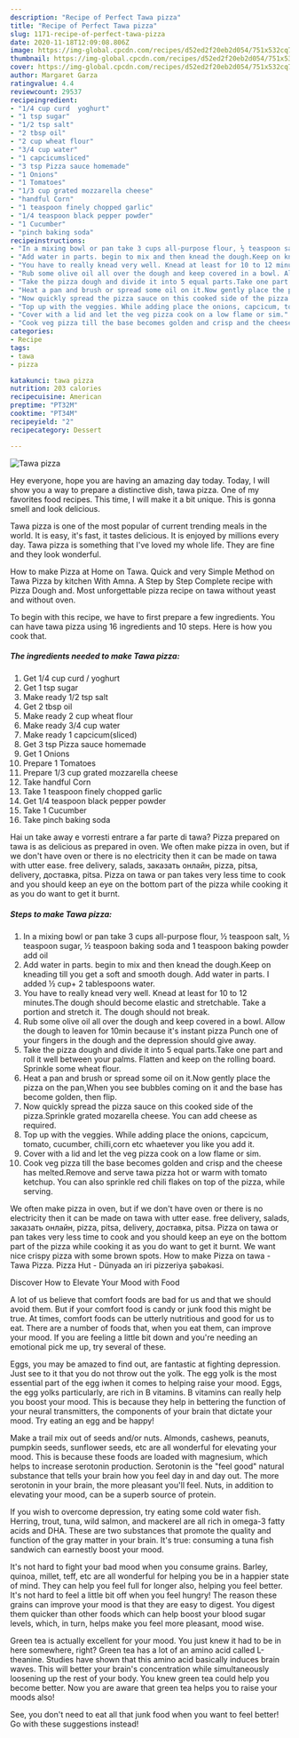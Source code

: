 ```yaml
---
description: "Recipe of Perfect Tawa pizza"
title: "Recipe of Perfect Tawa pizza"
slug: 1171-recipe-of-perfect-tawa-pizza
date: 2020-11-18T12:09:08.806Z
image: https://img-global.cpcdn.com/recipes/d52ed2f20eb2d054/751x532cq70/tawa-pizza-recipe-main-photo.jpg
thumbnail: https://img-global.cpcdn.com/recipes/d52ed2f20eb2d054/751x532cq70/tawa-pizza-recipe-main-photo.jpg
cover: https://img-global.cpcdn.com/recipes/d52ed2f20eb2d054/751x532cq70/tawa-pizza-recipe-main-photo.jpg
author: Margaret Garza
ratingvalue: 4.4
reviewcount: 29537
recipeingredient:
- "1/4 cup curd  yoghurt"
- "1 tsp sugar"
- "1/2 tsp salt"
- "2 tbsp oil"
- "2 cup wheat flour"
- "3/4 cup water"
- "1 capcicumsliced"
- "3 tsp Pizza sauce homemade"
- "1 Onions"
- "1 Tomatoes"
- "1/3 cup grated mozzarella cheese"
- "handful Corn"
- "1 teaspoon finely chopped garlic"
- "1/4 teaspoon black pepper powder"
- "1 Cucumber"
- "pinch baking soda"
recipeinstructions:
- "In a mixing bowl or pan take 3 cups all-purpose flour, ½ teaspoon salt, ½ teaspoon sugar, ½ teaspoon baking soda and 1 teaspoon baking powder add oil"
- "Add water in parts. begin to mix and then knead the dough.Keep on kneading till you get a soft and smooth dough. Add water in parts. I added ½ cup+ 2 tablespoons water."
- "You have to really knead very well. Knead at least for 10 to 12 minutes.The dough should become elastic and stretchable. Take a portion and stretch it. The dough should not break."
- "Rub some olive oil all over the dough and keep covered in a bowl. Allow the dough to leaven for 10min because it&#39;s instant pizza Punch one of your fingers in the dough and the depression should give away."
- "Take the pizza dough and divide it into 5 equal parts.Take one part and roll it well between your palms. Flatten and keep on the rolling board. Sprinkle some wheat flour."
- "Heat a pan and brush or spread some oil on it.Now gently place the pizza on the pan,When you see bubbles coming on it and the base has become golden, then flip."
- "Now quickly spread the pizza sauce on this cooked side of the pizza.Sprinkle grated mozarella cheese. You can add cheese as required."
- "Top up with the veggies. While adding place the onions, capcicum, tomato, cucumber, chilli,corn etc whaetever you like you add it."
- "Cover with a lid and let the veg pizza cook on a low flame or sim."
- "Cook veg pizza till the base becomes golden and crisp and the cheese has melted.Remove and serve tawa pizza hot or warm with tomato ketchup. You can also sprinkle red chili flakes on top of the pizza, while serving."
categories:
- Recipe
tags:
- tawa
- pizza

katakunci: tawa pizza 
nutrition: 203 calories
recipecuisine: American
preptime: "PT32M"
cooktime: "PT34M"
recipeyield: "2"
recipecategory: Dessert

---
```



![Tawa pizza](https://img-global.cpcdn.com/recipes/d52ed2f20eb2d054/751x532cq70/tawa-pizza-recipe-main-photo.jpg)

Hey everyone, hope you are having an amazing day today. Today, I will show you a way to prepare a distinctive dish, tawa pizza. One of my favorites food recipes. This time, I will make it a bit unique. This is gonna smell and look delicious.

Tawa pizza is one of the most popular of current trending meals in the world. It is easy, it's fast, it tastes delicious. It is enjoyed by millions every day. Tawa pizza is something that I've loved my whole life. They are fine and they look wonderful.

How to make Pizza at Home on Tawa. Quick and very Simple Method on Tawa Pizza by kitchen With Amna. A Step by Step Complete recipe with Pizza Dough and. Most unforgettable pizza recipe on tawa without yeast and without oven.


To begin with this recipe, we have to first prepare a few ingredients. You can have tawa pizza using 16 ingredients and 10 steps. Here is how you cook that.

<!--inarticleads1-->

##### The ingredients needed to make Tawa pizza:

1. Get 1/4 cup curd / yoghurt
1. Get 1 tsp sugar
1. Make ready 1/2 tsp salt
1. Get 2 tbsp oil
1. Make ready 2 cup wheat flour
1. Make ready 3/4 cup water
1. Make ready 1 capcicum(sliced)
1. Get 3 tsp Pizza sauce homemade
1. Get 1 Onions
1. Prepare 1 Tomatoes
1. Prepare 1/3 cup grated mozzarella cheese
1. Take handful Corn
1. Take 1 teaspoon finely chopped garlic
1. Get 1/4 teaspoon black pepper powder
1. Take 1 Cucumber
1. Take pinch baking soda


Hai un take away e vorresti entrare a far parte di tawa? Pizza prepared on tawa is as delicious as prepared in oven. We often make pizza in oven, but if we don&#39;t have oven or there is no electricity then it can be made on tawa with utter ease. free delivery, salads, заказать онлайн, pizza, pitsa, delivery, доставка, pitsa. Pizza on tawa or pan takes very less time to cook and you should keep an eye on the bottom part of the pizza while cooking it as you do want to get it burnt. 

<!--inarticleads2-->

##### Steps to make Tawa pizza:

1. In a mixing bowl or pan take 3 cups all-purpose flour, ½ teaspoon salt, ½ teaspoon sugar, ½ teaspoon baking soda and 1 teaspoon baking powder add oil
1. Add water in parts. begin to mix and then knead the dough.Keep on kneading till you get a soft and smooth dough. Add water in parts. I added ½ cup+ 2 tablespoons water.
1. You have to really knead very well. Knead at least for 10 to 12 minutes.The dough should become elastic and stretchable. Take a portion and stretch it. The dough should not break.
1. Rub some olive oil all over the dough and keep covered in a bowl. Allow the dough to leaven for 10min because it&#39;s instant pizza Punch one of your fingers in the dough and the depression should give away.
1. Take the pizza dough and divide it into 5 equal parts.Take one part and roll it well between your palms. Flatten and keep on the rolling board. Sprinkle some wheat flour.
1. Heat a pan and brush or spread some oil on it.Now gently place the pizza on the pan,When you see bubbles coming on it and the base has become golden, then flip.
1. Now quickly spread the pizza sauce on this cooked side of the pizza.Sprinkle grated mozarella cheese. You can add cheese as required.
1. Top up with the veggies. While adding place the onions, capcicum, tomato, cucumber, chilli,corn etc whaetever you like you add it.
1. Cover with a lid and let the veg pizza cook on a low flame or sim.
1. Cook veg pizza till the base becomes golden and crisp and the cheese has melted.Remove and serve tawa pizza hot or warm with tomato ketchup. You can also sprinkle red chili flakes on top of the pizza, while serving.


We often make pizza in oven, but if we don&#39;t have oven or there is no electricity then it can be made on tawa with utter ease. free delivery, salads, заказать онлайн, pizza, pitsa, delivery, доставка, pitsa. Pizza on tawa or pan takes very less time to cook and you should keep an eye on the bottom part of the pizza while cooking it as you do want to get it burnt. We want nice crispy pizza with some brown spots. How to make Pizza on tawa - Tawa Pizza. Pizza Hut - Dünyada ən iri pizzeriya şəbəkəsi. 

Discover How to Elevate Your Mood with Food


A lot of us believe that comfort foods are bad for us and that we should avoid them. But if your comfort food is candy or junk food this might be true. At times, comfort foods can be utterly nutritious and good for us to eat. There are a number of foods that, when you eat them, can improve your mood. If you are feeling a little bit down and you're needing an emotional pick me up, try several of these.

Eggs, you may be amazed to find out, are fantastic at fighting depression. Just see to it that you do not throw out the yolk. The egg yolk is the most essential part of the egg iwhen it comes to helping raise your mood. Eggs, the egg yolks particularly, are rich in B vitamins. B vitamins can really help you boost your mood. This is because they help in bettering the function of your neural transmitters, the components of your brain that dictate your mood. Try eating an egg and be happy!

Make a trail mix out of seeds and/or nuts. Almonds, cashews, peanuts, pumpkin seeds, sunflower seeds, etc are all wonderful for elevating your mood. This is because these foods are loaded with magnesium, which helps to increase serotonin production. Serotonin is the "feel good" natural substance that tells your brain how you feel day in and day out. The more serotonin in your brain, the more pleasant you'll feel. Nuts, in addition to elevating your mood, can be a superb source of protein.

If you wish to overcome depression, try eating some cold water fish. Herring, trout, tuna, wild salmon, and mackerel are all rich in omega-3 fatty acids and DHA. These are two substances that promote the quality and function of the gray matter in your brain. It's true: consuming a tuna fish sandwich can earnestly boost your mood. 

It's not hard to fight your bad mood when you consume grains. Barley, quinoa, millet, teff, etc are all wonderful for helping you be in a happier state of mind. They can help you feel full for longer also, helping you feel better. It's not hard to feel a little bit off when you feel hungry! The reason these grains can improve your mood is that they are easy to digest. You digest them quicker than other foods which can help boost your blood sugar levels, which, in turn, helps make you feel more pleasant, mood wise.

Green tea is actually excellent for your mood. You just knew it had to be in here somewhere, right? Green tea has a lot of an amino acid called L-theanine. Studies have shown that this amino acid basically induces brain waves. This will better your brain's concentration while simultaneously loosening up the rest of your body. You knew green tea could help you become better. Now you are aware that green tea helps you to raise your moods also!

See, you don't need to eat all that junk food when you want to feel better! Go  with  these suggestions  instead!

